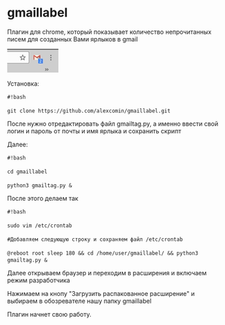 # gmaillabel

Плагин для chrome, который показывает количество непрочитанных писем для созданных Вами ярлыков в gmail

![gmail.jpg](gmail.jpg)

Установка:

```
#!bash

git clone https://github.com/alexcomin/gmaillabel.git

```

После нужно отредактировать файл gmailtag.py, а именно ввести свой логин и пароль от почты и имя ярлыка и сохранить скрипт

Далее:


```
#!bash

cd gmaillabel

python3 gmailtag.py &

```

После этого делаем так

```
#!bash

sudo vim /etc/crontab

#Добавляем следующую строку и сохраняем файл /etc/crontab

@reboot root sleep 180 && cd /home/user/gmaillabel/ && python3 gmailtag.py &

```

Далее открываем браузер и переходим в расширения и включаем режим разработчика

Нажимаем на кнопу "Загрузить распакованное расширение" и выбираем в обозревателе нашу папку gmaillabel

Плагин начнет свою работу.
